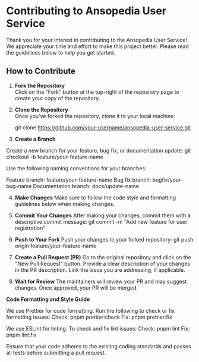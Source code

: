 # Contributing to Ansopedia User Service

Thank you for your interest in contributing to the Ansopedia User Service! We appreciate your time and effort to make this project better. Please read the guidelines below to help you get started.

## How to Contribute

1. **Fork the Repository**  
   Click on the "Fork" button at the top-right of the repository page to create your copy of the repository.

2. **Clone the Repository**  
   Once you've forked the repository, clone it to your local machine:

   git clone https://github.com/your-username/ansopedia-user-service.git

3. **Create a Branch**  

Create a new branch for your feature, bug fix, or documentation update:
git checkout -b feature/your-feature-name

Use the following naming conventions for your branches:

Feature branch: feature/your-feature-name
Bug fix branch: bugfix/your-bug-name
Documentation branch: docs/update-name

4. **Make Changes**
Make sure to follow the code style and formatting guidelines below when making changes.

5. **Commit Your Changes**
After making your changes, commit them with a descriptive commit message:
git commit -m "Add new feature for user registration"

6. **Push to Your Fork**
Push your changes to your forked repository:
git push origin feature/your-feature-name

7. **Create a Pull Request (PR)**
Go to the original repository and click on the "New Pull Request" button. Provide a clear description of your changes in the PR description. Link the issue you are addressing, if applicable.

8. **Wait for Review**
The maintainers will review your PR and may suggest changes. Once approved, your PR will be merged.


**Code Formatting and Style Guide**

We use Prettier for code formatting. Run the following to check or fix formatting issues:
Check: pnpm prettier:check
Fix: pnpm prettier:fix

We use ESLint for linting. To check and fix lint issues:
Check: pnpm lint
Fix: pnpm lint:fix

Ensure that your code adheres to the existing coding standards and passes all tests before submitting a pull request.
